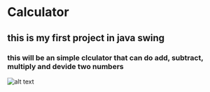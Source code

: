 # Calculator
## this is my first project in java swing
### this will be an simple clculator that can do add, subtract, multiply and devide two numbers

![alt text](https://github.com/mtayebi/Calculator/tree/main/src/src/demo.png?raw=true)
